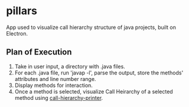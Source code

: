 # pillars
App used to visualize call hierarchy structure of java projects, built on Electron.

## Plan of Execution
1. Take in user input, a directory with .java files.
2. For each .java file, run 'javap -l', parse the output, store the methods' attributes and line number range.
3. Display methods for interaction.
4. Once a method is selected, visualize Call Heirarchy of a selected method using [call-hierarchy-printer](https://github.com/pbadenski/call-hierarchy-printer).
